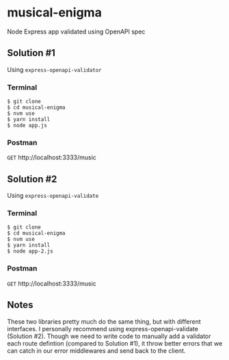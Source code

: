 # musical-enigma
Node Express app validated using OpenAPI spec

## Solution #1
Using `express-openapi-validator`

### Terminal
```
$ git clone
$ cd musical-enigma
$ nvm use
$ yarn install
$ node app.js
```

### Postman

`GET` http://localhost:3333/music

## Solution #2
Using `express-openapi-validate`

### Terminal
```
$ git clone
$ cd musical-enigma
$ nvm use
$ yarn install
$ node app-2.js
```

### Postman

`GET` http://localhost:3333/music


## Notes

These two libraries pretty much do the same thing, but with different interfaces. I personally recommend using express-openapi-validate (Solution #2). Though we need to write code to manually add a validator each route defintion (compared to Solution #1), it throw better errors that we can catch in our error middlewares and send back to the client.
